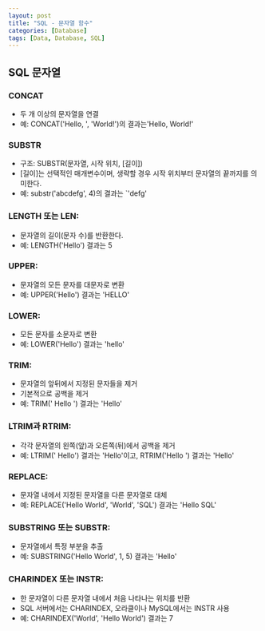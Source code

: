 ```yaml
---
layout: post
title: "SQL - 문자열 함수"
categories: [Database]
tags: [Data, Database, SQL]
---
```


## SQL 문자열

### CONCAT

- 두 개 이상의 문자열을 연결
- 예: CONCAT('Hello, ', 'World!')의 결과는'Hello, World!'

### SUBSTR

- 구조: SUBSTR(문자열, 시작 위치, [길이])
- [길이]는 선택적인 매개변수이며, 생략할 경우 시작 위치부터 문자열의 끝까지를 의미한다.
- 예: substr('abcdefg', 4)의 결과는 `'defg'

### LENGTH 또는 LEN:

- 문자열의 길이(문자 수)를 반환한다.
- 예: LENGTH('Hello') 결과는 5

### UPPER:

- 문자열의 모든 문자를 대문자로 변환
- 예: UPPER('Hello') 결과는 'HELLO'

### LOWER:

- 모든 문자를 소문자로 변환
- 예: LOWER('Hello') 결과는 'hello'

### TRIM:

- 문자열의 앞뒤에서 지정된 문자들을 제거
- 기본적으로 공백을 제거
- 예: TRIM(' Hello ') 결과는 'Hello'

### LTRIM과 RTRIM:

- 각각 문자열의 왼쪽(앞)과 오른쪽(뒤)에서 공백을 제거
- 예: LTRIM(' Hello') 결과는 'Hello'이고, RTRIM('Hello ') 결과는 'Hello'

### REPLACE:

- 문자열 내에서 지정된 문자열을 다른 문자열로 대체
- 예: REPLACE('Hello World', 'World', 'SQL') 결과는 'Hello SQL'

### SUBSTRING 또는 SUBSTR:

- 문자열에서 특정 부분을 추출
- 예: SUBSTRING('Hello World', 1, 5) 결과는 'Hello'

### CHARINDEX 또는 INSTR:

- 한 문자열이 다른 문자열 내에서 처음 나타나는 위치를 반환
- SQL 서버에서는 CHARINDEX, 오라클이나 MySQL에서는 INSTR 사용
- 예: CHARINDEX('World', 'Hello World') 결과는 7

